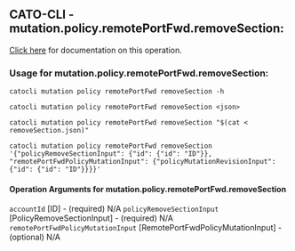 
## CATO-CLI - mutation.policy.remotePortFwd.removeSection:
[Click here](https://api.catonetworks.com/documentation/#mutation-removeSection) for documentation on this operation.

### Usage for mutation.policy.remotePortFwd.removeSection:

`catocli mutation policy remotePortFwd removeSection -h`

`catocli mutation policy remotePortFwd removeSection <json>`

`catocli mutation policy remotePortFwd removeSection "$(cat < removeSection.json)"`

`catocli mutation policy remotePortFwd removeSection '{"policyRemoveSectionInput": {"id": {"id": "ID"}}, "remotePortFwdPolicyMutationInput": {"policyMutationRevisionInput": {"id": {"id": "ID"}}}}'`

#### Operation Arguments for mutation.policy.remotePortFwd.removeSection ####
`accountId` [ID] - (required) N/A 
`policyRemoveSectionInput` [PolicyRemoveSectionInput] - (required) N/A 
`remotePortFwdPolicyMutationInput` [RemotePortFwdPolicyMutationInput] - (optional) N/A 
